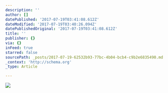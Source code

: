 ```yaml
---
description: ''
author: []
datePublished: '2017-07-19T03:41:08.612Z'
dateModified: '2017-07-19T03:40:26.094Z'
datePublishedOriginal: '2017-07-19T03:41:08.612Z'
title: ''
publisher: {}
via: {}
inFeed: true
starred: false
sourcePath: _posts/2017-07-19-62532b93-77bc-4b04-bcb4-c9b2e6835490.md
_context: 'http://schema.org'
_type: Article

---
```

![](https://the-grid-user-content.s3-us-west-2.amazonaws.com/4b7517e1-c474-438a-8595-6c50cb358758.png)